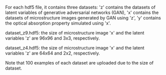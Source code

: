 For each hdf5 file, it contains three datasets: 'z' contains the datasets of latent variables of generative adversarial networks (GAN), 'x' contains the datasets of microstructure images generated by GAN using 'z', 'y' contains the optical absorption property simulated using 'x'. 

dataset_z9.hdf5: the size of microstructure image 'x' and the latent variables 'z' are 96x96 and 3x3, respectively.

dataset_z4.hdf5: the size of microstructure image 'x' and the latent variables 'z' are 64x64 and 2x2, respectively.

Note that 100 examples of each dataset are uploaded due to the size of dataset. 
